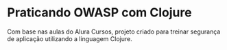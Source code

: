 # Praticando OWASP com Clojure

Com base nas aulas do Alura Cursos, projeto criado para treinar segurança de aplicação utilizando a linguagem Clojure.